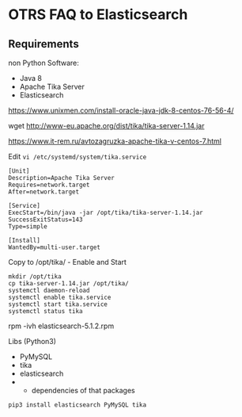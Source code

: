 # OTRS FAQ to Elasticsearch

## Requirements

non Python Software:

* Java 8
* Apache Tika Server
* Elasticsearch

https://www.unixmen.com/install-oracle-java-jdk-8-centos-76-56-4/


wget http://www-eu.apache.org/dist/tika/tika-server-1.14.jar

https://www.it-rem.ru/avtozagruzka-apache-tika-v-centos-7.html

Edit `vi /etc/systemd/system/tika.service`

```
[Unit]
Description=Apache Tika Server
Requires=network.target
After=network.target

[Service]
ExecStart=/bin/java -jar /opt/tika/tika-server-1.14.jar
SuccessExitStatus=143
Type=simple

[Install]
WantedBy=multi-user.target
```

Copy to /opt/tika/ - Enable and Start

```
mkdir /opt/tika
cp tika-server-1.14.jar /opt/tika/
systemctl daemon-reload
systemctl enable tika.service
systemctl start tika.service
systemctl status tika
```


rpm -ivh elasticsearch-5.1.2.rpm


Libs (Python3)

* PyMySQL
* tika
* elasticsearch
* + dependencies of that packages

```
pip3 install elasticsearch PyMySQL tika
```



